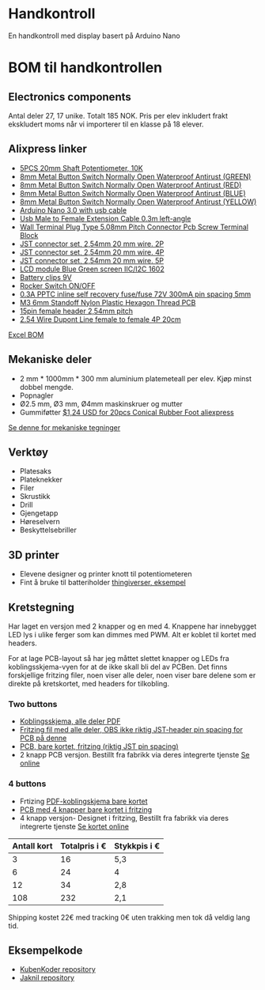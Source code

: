 # Handkontroll
En handkontroll med display basert på Arduino Nano

# BOM til handkontrollen

## Electronics components

Antal deler 27, 17 unike.
Totalt 185 NOK. Pris per elev inkludert frakt ekskludert moms når vi importerer til en klasse på 18 elever. 

## Alixpress linker
* [5PCS 20mm Shaft Potentiometer, 10K](https://www.aliexpress.com/item/1005001421294754.html)
* [8mm Metal Button Switch Normally Open Waterproof Antirust (GREEN)](https://www.aliexpress.com/item/1005002153423900.html)
* [8mm Metal Button Switch Normally Open Waterproof Antirust (RED)](https://www.aliexpress.com/item/1005002153423900.html)
* [8mm Metal Button Switch Normally Open Waterproof Antirust (BLUE)](https://www.aliexpress.com/item/1005002153423900.html)
* [8mm Metal Button Switch Normally Open Waterproof Antirust (YELLOW)](https://www.aliexpress.com/item/1005002153423900.html)
* [Arduino Nano 3.0 with usb cable](https://www.aliexpress.com/item/1005002509257579.html)
* [Usb  Male to Female Extension Cable 0.3m left-angle](https://www.aliexpress.com/item/4000819180471.html)
* [Wall Terminal Plug Type 5.08mm Pitch Connector Pcb Screw Terminal Block](https://www.aliexpress.com/item/4000907549303.html)
* [JST connector set, 2,54mm 20 mm wire. 2P](https://www.aliexpress.com/item/32954418743.html)
* [JST connector set, 2,54mm 20 mm wire. 4P](https://www.aliexpress.com/item/32954418743.html)
* [JST connector set, 2,54mm 20 mm wire. 5P](https://www.aliexpress.com/item/32954418743.html)
* [LCD module Blue Green screen IIC/I2C 1602](https://www.aliexpress.com/item/32685016568.html)
* [Battery clips 9V](https://www.aliexpress.com/item/1005003688602261.html)
* [Rocker Switch ON/OFF](https://www.aliexpress.com/item/4001165826718.html)
* [ 0.3A PPTC inline self recovery fuse/fuse 72V 300mA pin spacing 5mm](https://www.aliexpress.com/item/1005006054781697.html)
* [M3 6mm Standoff Nylon Plastic Hexagon Thread PCB ](https://www.aliexpress.com/item/1005004311987482.html)
* [15pin female header 2,54mm pitch](https://www.aliexpress.com/item/1005001621390463.html)
* [2.54 Wire Dupont Line female to  female 4P 20cm](https://www.aliexpress.com/item/1005003198478253.html)

[Excel BOM](handkontroll_ali_BOM.xlsx)

## Mekaniske deler
* 2 mm * 1000mm * 300 mm aluminium platemeteall per elev. Kjøp minst dobbel mengde.
* Popnagler
* Ø2.5 mm, Ø3 mm, Ø4mm maskinskruer og mutter
* Gummiføtter [$1,24 USD for 20pcs Conical Rubber Foot aliexpress](https://www.aliexpress.com/item/1005002995372007.html)

[Se denne for mekaniske tegninger](https://github.com/Jaknil/Arduino_material/tree/master/handkontroll)

## Verktøy
* Platesaks
* Plateknekker
* Filer
* Skrustikk
* Drill
* Gjengetapp
* Høreselvern
* Beskyttelsebriller

## 3D printer
* Elevene designer og printer knott til potentiometeren
* Fint å bruke til batteriholder [thingiverser, eksempel](https://www.thingiverse.com/thing:2144462)

## Kretstegning

Har laget en versjon med 2 knapper og en med 4. Knappene har innebygget LED lys i ulike ferger som kan dimmes med PWM. Alt er koblet til kortet med headers.

For at lage PCB-layout så har jeg måttet slettet knapper og LEDs fra koblingsskjema-vyen for at de ikke skall bli del av PCBen. 
Det finns forskjellige fritzing filer, noen viser alle deler, noen viser bare delene som er direkte på kretskortet, med headers for tilkobling.

### Two buttons
* [Koblingsskjema, alle deler PDF](handkontroll_full_schematic_all_components.pdf)
* [Fritzing fil med alle deler, OBS ikke riktig JST-header pin spacing for PCB på denne](handkontroll_full_schematic_all_components.fzz)
* [PCB, bare kortet, fritzing (riktig JST pin spacing)](handkontroll_full_schematic_pcb.fzz)
* 2 knapp PCB versjon. Bestillt fra fabrikk via deres integrerte tjenste [Se online](https://aisler.net/p/RCMDKGZY)

### 4 buttons
* Frtizing [PDF-koblingskjema bare kortet](handkontroll_full_schematic_pcb_4_buttons_schem.pdf)
* [PCB med 4 knapper bare kortet i fritzing ](handkontroll_full_schematic_pcb_4_buttons.fzz)
* 4 knapp versjon- Designet i fritzing,  Bestillt fra fabrikk via deres integrerte tjenste [Se kortet online](https://aisler.net/p/QSIZRARK)
  
|    Antall kort  | Totalpris i € | Stykkpis i € |
| ----------- | ----------- | ----------- |
| 3     | 16       | 5,3       |
| 6   | 24        | 4       |
| 12   | 34        | 2,8       |
| 108   | 232        | 2,1       |

Shipping kostet 22€ med tracking 0€ uten trakking men tok då veldig lang tid.    

## Eksempelkode
* [KubenKoder repository](https://github.com/KubenKoder/Arduino/tree/master/Egna%20exempel/handkontroll)
* [Jaknil repository](https://github.com/Jaknil/Arduino_material/tree/master/handkontroll)
